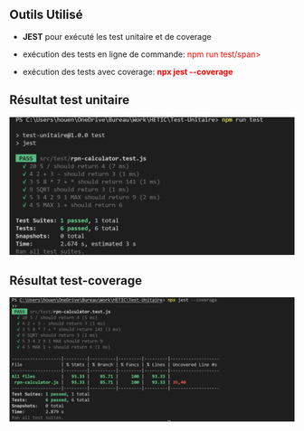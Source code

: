 ## Outils Utilisé

- **JEST** pour exécuté les test unitaire et de coverage

- exécution des tests en ligne de commande:   <span style="color: red;">npm run test/span>

- exécution des tests avec coverage:  <span style="color: red;">**npx jest --coverage**</span>


## Résultat test unitaire

![Alt Text](./img/result-test-unitaire.png)

## Résultat test-coverage

![Alt Text](./img/result-test-coverage.png)
